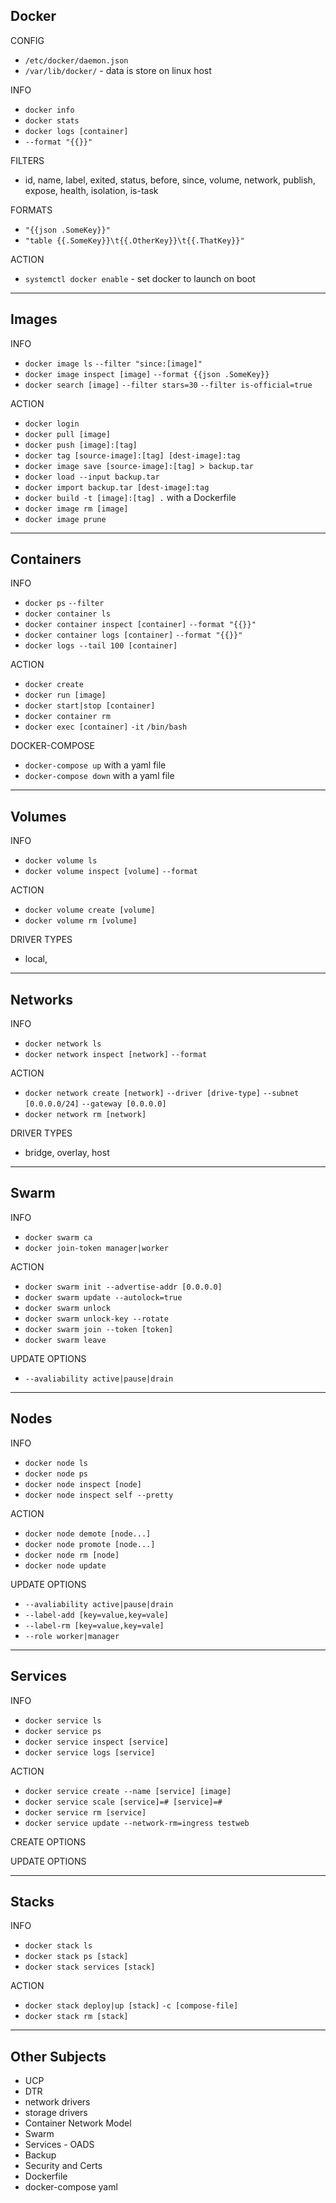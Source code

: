 ## Docker

CONFIG
* `/etc/docker/daemon.json`
* `/var/lib/docker/` - data is store on linux host

INFO
* `docker info`
* `docker stats`
* `docker logs [container]`
* `--format "{{}}"`

FILTERS
* id, name, label, exited, status, before, since, volume, network, publish, expose, health, isolation, is-task

FORMATS
* `"{{json .SomeKey}}"`
* `"table {{.SomeKey}}\t{{.OtherKey}}\t{{.ThatKey}}"`

ACTION
* `systemctl docker enable` - set docker to launch on boot

<hr>

## Images

INFO
* `docker image ls` `--filter "since:[image]"`
* `docker image inspect [image]` `--format {{json .SomeKey}}`
* `docker search [image]` `--filter stars=30` `--filter is-official=true`

ACTION
* `docker login`
* `docker pull [image]`
* `docker push [image]:[tag]`
* `docker tag [source-image]:[tag] [dest-image]:tag`
* `docker image save [source-image]:[tag] > backup.tar`
* `docker load --input backup.tar`
* `docker import backup.tar [dest-image]:tag`
* `docker build -t [image]:[tag] .` with a Dockerfile
* `docker image rm [image]`
* `docker image prune`

<hr>

## Containers

INFO
* `docker ps` `--filter`
* `docker container ls`
* `docker container inspect [container]` `--format "{{}}"`
* `docker container logs [container]` `--format "{{}}"`
* `docker logs --tail 100 [container]`

ACTION
* `docker create`
* `docker run [image]`
* `docker start|stop [container]`
* `docker container rm`
* `docker exec [container]` `-it` `/bin/bash`

DOCKER-COMPOSE
* `docker-compose up` with a yaml file
* `docker-compose down` with a yaml file

<hr>

## Volumes
INFO
* `docker volume ls`
* `docker volume inspect [volume]` `--format`

ACTION
* `docker volume create [volume]`
* `docker volume rm [volume]`

DRIVER TYPES
* local,

<hr>

## Networks

INFO
* `docker network ls`
* `docker network inspect [network]` `--format`


ACTION
* `docker network create [network]` `--driver [drive-type]` `--subnet [0.0.0.0/24]` `--gateway [0.0.0.0]`
* `docker network rm [network]`

DRIVER TYPES
* bridge, overlay, host

<hr>

## Swarm

INFO
* `docker swarm ca`
* `docker join-token manager|worker`

ACTION
* `docker swarm init --advertise-addr [0.0.0.0]`
* `docker swarm update --autolock=true`
* `docker swarm unlock`
* `docker swarm unlock-key --rotate`
* `docker swarm join --token [token]`
* `docker swarm leave`

UPDATE OPTIONS
* `--avaliability active|pause|drain`

<hr>

## Nodes

INFO
* `docker node ls`
* `docker node ps`
* `docker node inspect [node]`
* `docker node inspect self --pretty`

ACTION
* `docker node demote [node...]`
* `docker node promote [node...]`
* `docker node rm [node]`
* `docker node update`

UPDATE OPTIONS
* `--avaliability active|pause|drain`
* `--label-add [key=value,key=vale]`
* `--label-rm [key=value,key=vale]`
* `--role worker|manager`

<hr>

## Services

INFO
* `docker service ls`
* `docker service ps`
* `docker service inspect [service]`
* `docker service logs [service]`

ACTION
* `docker service create --name [service] [image]`
* `docker service scale [service]=# [service]=#`
* `docker service rm [service]`
* `docker service update --network-rm=ingress testweb`

CREATE OPTIONS

UPDATE OPTIONS

<hr>

## Stacks

INFO
* `docker stack ls`
* `docker stack ps [stack]`
* `docker stack services [stack]`

ACTION
* `docker stack deploy|up [stack]` `-c [compose-file]`
* `docker stack rm [stack]`

<hr>

## Other Subjects
* UCP
* DTR
* network drivers
* storage drivers
* Container Network Model
* Swarm
* Services - OADS
* Backup
* Security and Certs
* Dockerfile
* docker-compose yaml
